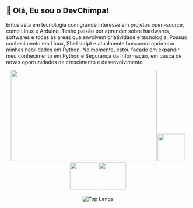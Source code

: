 <h2>🐒 Olá, Eu sou o DevChimpa!</h2>

<div align="center">


</div>

Entusiasta em tecnologia com grande interesse em projetos open-source, como Linux e Arduino. 
Tenho paixão por aprender sobre hardwares, softwares e todas as áreas que envolvem criatividade e tecnologia. 
Possuo conhecimento em Linux, Shellscript e atualmente buscando aprimorar minhas habilidades em Python. 
No momento, estou focado em expandir meu conhecimento em Python e Segurança da Informação, em busca de novas oportunidades de crescimento e desenvolvimento.

<div align="center">
<img width='400' height='250' src="https://i.pinimg.com/originals/52/ce/57/52ce57e7e3cbb5a31cc7792180d734d9.gif"/> <img width='75' height='75' src="https://cdn-icons-png.flaticon.com/512/6124/6124995.png"/>   <img width='75' height='75' src="https://cdn-icons-png.flaticon.com/512/5797/5797394.png"/>   <img width='75' height='75' src="https://cdn-icons-png.flaticon.com/512/5968/5968350.png"/> 
  
![Top Langs](https://github-readme-stats.vercel.app/api/top-langs/?username=devchimpa&langs_count=8&theme=chartreuse-dark)


</div>


